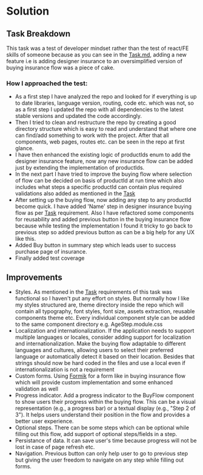 # Solution

## Task Breakdown

This task was a test of developer mindset rather than the test of react/FE skills of someone because as you can see in the [Task.md](Task.md), adding a new feature i.e is adding designer insurance to an oversimplified version of buying insurance flow was a piece of cake.

### How I approached the test:
- As a first step I have analyzed the repo and looked for if everything is up to date libraries, language version, routing, code etc. which was not, so as a first step I updated the repo with all dependencies to the latest stable versions and updated the code accordingly.
- Then I tried to clean and restructure the repo by creating a good directory structure which is easy to read and understand that where one can find/add something to work with the project. After that all components, web pages, routes etc. can be seen in the repo at first glance.
- I have then enhanced the existing logic of productIds enum to add the designer insurance feature, now any new insurance flow can be added just by extending the implementation of productIds.
- In the next part I have tried to improve the buying flow where selection of flow can be decided on basis of productId at run time which also includes what steps a specific productId can contain plus required validations also added as mentioned in the [Task](Task.md)
- After setting up the buying flow, now adding any step to any productId become quick. I have added 'Name' step in designer insurance buying flow as per [Task](Task.md) requirement. Also I have refactored some components for reusability and added previous button in the buying insurance flow because while testing the implementation I found it tricky to go back to previous step so added previous button as can be a big help for any UX like this.
- Added Buy button in summary step which leads user to success purchase page of insurance.
- Finally added test coverage

## Improvements

- Styles. As mentioned in the [Task](Task.md) requirements of this task was functional so I haven't put any effort on styles.
But normally how I like my styles structured are, theme directory inside the repo which will contain all typography, font styles, font size, assets extraction, reusable components theme etc. Every individual component style can be added to the same component directory e.g. AgeStep.module.css
- Localization and internationalization. If the application needs to support multiple languages or locales, consider adding support for localization and internationalization. Make the buying flow adaptable to different languages and cultures, allowing users to select their preferred language or automatically detect it based on their location. Besides that strings should now be hard coded in the files and use a local even if internationalization is not a requirement
- Custom forms. Using [Formik](https://formik.org/) for a form like in buying insurance flow which will provide custom implementation and some enhanced validation as well
- Progress indicator. Add a progress indicator to the BuyFlow component to show users their progress within the buying flow. This can be a visual representation (e.g., a progress bar) or a textual display (e.g., "Step 2 of 3"). It helps users understand their position in the flow and provides a better user experience.
- Optional steps. There can be some steps which can be optional while filling out this flow, add support of optional steps/fields in a step.
- Persistance of data. It can save user's time because progress will not be lost in case of page refresh etc.
- Navigation. Previous button can only help user to go to previous step but giving the user freedom to navigate on any step while filling out forms.
